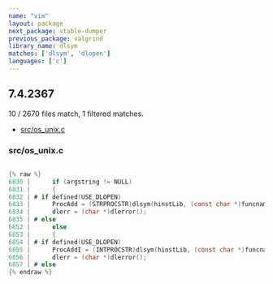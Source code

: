 ```yaml
---
name: "vim"
layout: package
next_package: vtable-dumper
previous_package: valgrind
library_name: dlsym
matches: ['dlsym', 'dlopen']
languages: ['c']
---
```

## 7.4.2367
10 / 2670 files match, 1 filtered matches.

 - [src/os_unix.c](#srcos_unixc)

### src/os_unix.c

```c

{% raw %}
6830 | 	    if (argstring != NULL)
6831 | 	    {
6832 | # if defined(USE_DLOPEN)
6833 | 		ProcAdd = (STRPROCSTR)dlsym(hinstLib, (const char *)funcname);
6834 | 		dlerr = (char *)dlerror();
6835 | # else
6852 | 	    else
6853 | 	    {
6854 | # if defined(USE_DLOPEN)
6855 | 		ProcAddI = (INTPROCSTR)dlsym(hinstLib, (const char *)funcname);
6856 | 		dlerr = (char *)dlerror();
6857 | # else
{% endraw %}

```
